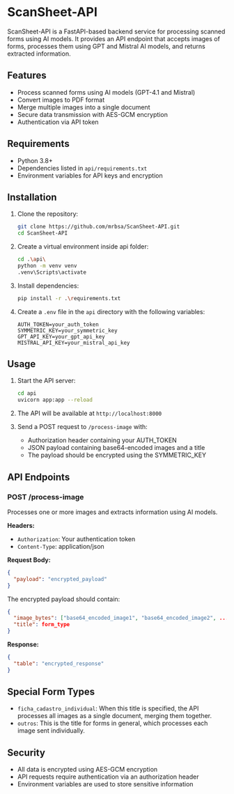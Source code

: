 # ScanSheet-API

ScanSheet-API is a FastAPI-based backend service for processing scanned forms using AI models. It provides an API endpoint that accepts images of forms, processes them using GPT and Mistral AI models, and returns extracted information.

## Features

- Process scanned forms using AI models (GPT-4.1 and Mistral)
- Convert images to PDF format
- Merge multiple images into a single document
- Secure data transmission with AES-GCM encryption
- Authentication via API token

## Requirements

- Python 3.8+
- Dependencies listed in `api/requirements.txt`
- Environment variables for API keys and encryption

## Installation

1. Clone the repository:
   ```bash
   git clone https://github.com/mrbsa/ScanSheet-API.git
   cd ScanSheet-API
   ```

2. Create a virtual environment inside api folder:
   ```bash
   cd .\api\
   python -m venv venv
   .venv\Scripts\activate
   ```

3. Install dependencies:
   ```bash
   pip install -r .\requirements.txt
   ```

4. Create a `.env` file in the `api` directory with the following variables:
   ```
   AUTH_TOKEN=your_auth_token
   SYMMETRIC_KEY=your_symmetric_key
   GPT_API_KEY=your_gpt_api_key
   MISTRAL_API_KEY=your_mistral_api_key
   ```

## Usage

1. Start the API server:
   ```bash
   cd api
   uvicorn app:app --reload
   ```

2. The API will be available at `http://localhost:8000`

3. Send a POST request to `/process-image` with:
   - Authorization header containing your AUTH_TOKEN
   - JSON payload containing base64-encoded images and a title
   - The payload should be encrypted using the SYMMETRIC_KEY

## API Endpoints

### POST /process-image

Processes one or more images and extracts information using AI models.

**Headers:**
- `Authorization`: Your authentication token
- `Content-Type`: application/json

**Request Body:**
```json
{
  "payload": "encrypted_payload"
}
```

The encrypted payload should contain:
```json
{
  "image_bytes": ["base64_encoded_image1", "base64_encoded_image2", ...],
  "title": form_type
}
```

**Response:**
```json
{
  "table": "encrypted_response"
}
```

## Special Form Types

- `ficha_cadastro_individual`: When this title is specified, the API processes all images as a single document, merging them together.
- `outros`: This is the title for forms in general, which processes each image sent individually.

## Security

- All data is encrypted using AES-GCM encryption
- API requests require authentication via an authorization header
- Environment variables are used to store sensitive information
